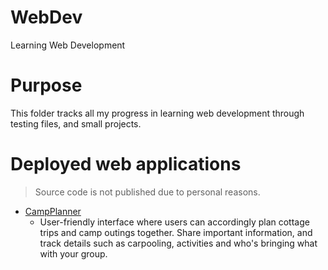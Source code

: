 # WebDev
Learning Web Development


# Purpose
This folder tracks all my progress in learning web development through testing files, and small projects.

# Deployed web applications
> Source code is not published due to personal reasons.
* [CampPlanner](https://afternoon-fortress-92189.herokuapp.com)
  * User-friendly interface where users can accordingly plan cottage trips and camp outings together. Share important information, and track details such as carpooling, activities and who's bringing what with your group.
